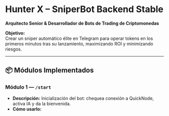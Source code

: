 # Hunter X – SniperBot Backend Stable

**Arquitecto Senior & Desarrollador de Bots de Trading de Criptomonedas**

**Objetivo:**  
Crear un sniper automático élite en Telegram para operar tokens en los primeros minutos tras su lanzamiento, maximizando ROI y minimizando riesgos.

---

## 📦 Módulos Implementados

### Módulo 1 — `/start`
- **Descripción:** Inicialización del bot: chequea conexión a QuickNode, activa IA y da la bienvenida.
- **Cómo usarlo:**
